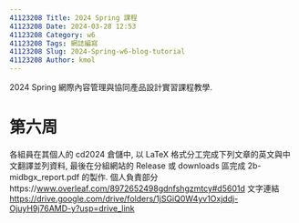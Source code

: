 ```yaml
---
41123208 Title: 2024 Spring 課程
41123208 Date: 2024-03-28 12:53
41123208 Category: w6
41123208 Tags: 網誌編寫
41123208 Slug: 2024-Spring-w6-blog-tutorial
41123208 Author: kmol
---
```


2024 Spring 網際內容管理與協同產品設計實習課程教學.

<!-- PELICAN_END_SUMMARY -->

# 第六周
各組員在其個人的 cd2024 倉儲中, 以 LaTeX 格式分工完成下列文章的英文與中文翻譯並列資料, 最後在分組網站的 Release 或 downloads 區完成 2b-midbgx_report.pdf 的製作.
個人負責部分https://www.overleaf.com/8972652498gdnfshgzmtcy#d5601d
文字連結
https://drive.google.com/drive/folders/1jSGiQ0W4yv1Oxjddj-OjuyH9j76AMD-y?usp=drive_link